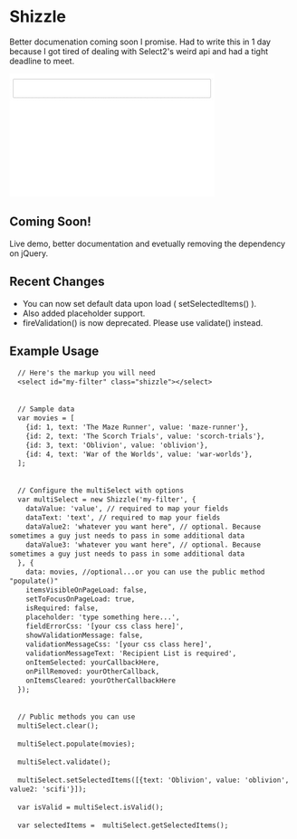 # Shizzle

Better documenation coming soon I promise. Had to write this in 1 day because I got tired of dealing with Select2's weird api and had a tight deadline to meet.

 ![Alt text](shizzle.gif)

## Coming Soon!
Live demo, better documentation and evetually removing the dependency on jQuery.

## Recent Changes
* You can now set default data upon load ( setSelectedItems() ). 
* Also added placeholder support. 
* fireValidation() is now deprecated. Please use validate() instead.

## Example Usage

      // Here's the markup you will need
      <select id="my-filter" class="shizzle"></select>


      // Sample data
      var movies = [
        {id: 1, text: 'The Maze Runner', value: 'maze-runner'}, 
        {id: 2, text: 'The Scorch Trials', value: 'scorch-trials'},
        {id: 3, text: 'Oblivion', value: 'oblivion'},
        {id: 4, text: 'War of the Worlds', value: 'war-worlds'},
      ];


      // Configure the multiSelect with options
      var multiSelect = new Shizzle('my-filter', {
        dataValue: 'value', // required to map your fields
        dataText: 'text', // required to map your fields
        dataValue2: 'whatever you want here", // optional. Because sometimes a guy just needs to pass in some additional data
        dataValue3: 'whatever you want here", // optional. Because sometimes a guy just needs to pass in some additional data
      }, {
        data: movies, //optional...or you can use the public method "populate()"
        itemsVisibleOnPageLoad: false,
        setToFocusOnPageLoad: true,
        isRequired: false,
        placeholder: 'type something here...',
        fieldErrorCss: '[your css class here]',
        showValidationMessage: false,
        validationMessageCss: '[your css class here]',
        validationMessageText: 'Recipient List is required',
        onItemSelected: yourCallbackHere,
        onPillRemoved: yourOtherCallback,
        onItemsCleared: yourOtherCallbackHere
      });


      // Public methods you can use
      multiSelect.clear();
      
      multiSelect.populate(movies);

      multiSelect.validate();

      multiSelect.setSelectedItems([{text: 'Oblivion', value: 'oblivion', value2: 'scifi'}]);

      var isValid = multiSelect.isValid();

      var selectedItems =  multiSelect.getSelectedItems();
